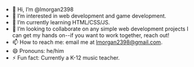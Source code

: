 - 👋 Hi, I’m @lmorgan2398
- 👀 I’m interested in web development and game development.
- 🌱 I’m currently learning HTML/CSS/JS.
- 💞️ I’m looking to collaborate on any simple web development projects I can get my hands on--if you want to work together, reach out!
- 📫 How to reach me: email me at lmorgan2398@gmail.com.
- 😄 Pronouns: he/him
- ⚡ Fun fact: Currently a K-12 music teacher.

<!---
lmorgan2398/lmorgan2398 is a ✨ special ✨ repository because its `README.md` (this file) appears on your GitHub profile.
You can click the Preview link to take a look at your changes.
--->
